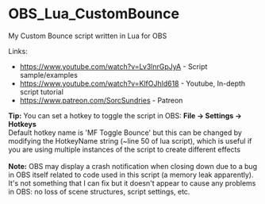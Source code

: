 # OBS_Lua_CustomBounce
My Custom Bounce script written in Lua for OBS<br>

Links:
- https://www.youtube.com/watch?v=Lv3lnrGpJyA - Script sample/examples
- https://www.youtube.com/watch?v=KlfOJhld618 - Youtube, In-depth script tutorial
- https://www.patreon.com/SorcSundries - Patreon

<b>Tip:</b> You can set a hotkey to toggle the script in OBS: <b>File -> Settings -> Hotkeys</b><br>
Default hotkey name is 'MF Toggle Bounce' but this can be changed by modifying the HotkeyName string (~line 50 of lua script), which is useful if you are using multiple instances of the script to create different effects<br><br>
<b>Note:</b> OBS may display a crash notification when closing down due to a bug in OBS itself related to code used in this script (a memory leak apparently). It's not something that I can fix but it doesn't appear to cause any problems in OBS: no loss of scene structures, script settings, etc.

